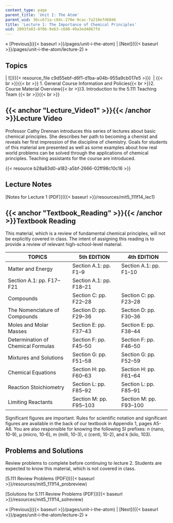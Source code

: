 ```yaml
---
content_type: page
parent_title: 'Unit I: The Atom'
parent_uid: 36cc671a-c04c-270e-9cac-7a210efd6846
title: 'Lecture 1: The Importance of Chemical Principles'
uid: 2093fa03-8f0b-9e63-c680-49a3ed4867fd
---
```


« [Previous]({{< baseurl >}}/pages/unit-i-the-atom) | [Next]({{< baseurl >}}/pages/unit-i-the-atom/lecture-2) »

Topics
------

| ![]({{< resource_file c9d55ebf-d6f1-d1ba-a04b-955a9cb017e5 >}})  |  {{< br >}}{{< br >}} 1.  General Course Information and Policies{{< br >}}2.  Course Material Overview{{< br >}}3.  Introduction to the 5.111 Teaching Team {{< br >}}{{< br >}}  

{{< anchor "Lecture_Video1" >}}{{< /anchor >}}Lecture Video
-----------------------------------------------------------

Professor Cathy Drennan introduces this series of lectures about basic chemical principles. She describes her path to becoming a chemist and reveals her first impression of the discipline of chemistry. Goals for students of this material are presented as well as some examples about how real world problems can be solved through the applications of chemical principles. Teaching assistants for the course are introduced.

{{< resource b28a83d0-a182-a5bf-2666-02ff98c10c16 >}}

Lecture Notes
-------------

[Notes for Lecture 1 (PDF)]({{< baseurl >}}/resources/mit5_111f14_lec1)

{{< anchor "Textbook_Reading" >}}{{< /anchor >}}Textbook Reading
----------------------------------------------------------------

This material, which is a review of fundamental chemical principles, will not be explicitly covered in class. The intent of assigning this reading is to provide a review of relevant high-school-level material.

| TOPICS | 5th EDITION | 4th EDITION |
| --- | --- | --- |
| Matter and Energy | Section A.1: pp. F1–9 | Section A.1: pp. F1–10 |
| Section A.1: pp. F17–F21 | Section A.1: pp. F18–21 |
| Compounds | Section C: pp. F22–28 | Section C: pp. F23–28 |
| The Nomenclature of Compounds | Section D: pp. F29–36 | Section D: pp. F30–36 |
| Moles and Molar Masses | Section E: pp. F37–43 | Section E: pp. F38–44 |
| Determination of Chemical Formulas | Section F: pp. F45–50 | Section F: pp. F46–50 |
| Mixtures and Solutions | Section G: pp. F51–58 | Section G: pp. F52–59 |
| Chemical Equations | Section H: pp. F60–63 | Section H: pp. F61–64 |
| Reaction Stoichiometry | Section L: pp. F85–92 | Section L: pp. F85–91 |
| Limiting Reactants | Section M: pp. F95–103 | Section M: pp. F93–100 

Significant figures are important. Rules for scientific notation and significant figures are available in the back of our textbook in Appendix 1, pages A5-A6. You are also responsible for knowing the following SI prefixes: n (nano, 10\-9), μ (micro, 10\-6), m (milli, 10\-3), c (centi, 10\-2), and k (kilo, 103).

Problems and Solutions
----------------------

Review problems to complete before continuing to lecture 2. Students are expected to know this material, which is not covered in class.

[5.111 Review Problems (PDF)]({{< baseurl >}}/resources/mit5_111f14_probreview)

[Solutions for 5.111 Review Problems (PDF)]({{< baseurl >}}/resources/mit5_111f14_solreview)

« [Previous]({{< baseurl >}}/pages/unit-i-the-atom) | [Next]({{< baseurl >}}/pages/unit-i-the-atom/lecture-2) »